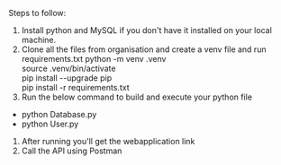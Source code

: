 Steps to follow:
1) Install python and MySQL if you don't have it installed on your local machine. 
2) Clone all the files from organisation and create a venv file and run requirements.txt 
python -m venv .venv\
source .venv/bin/activate\
pip install --upgrade pip\
pip install -r requirements.txt
3)  Run the below command to build and execute your python file
- python Database.py
- python User.py
1) After running you'll get the webapplication link
2) Call the API using Postman